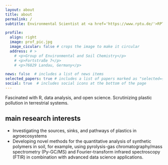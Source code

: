 ```yaml
---
layout: about
title: about
permalink: /
subtitle: Environmental Scientist at <a href='https://www.rptu.de/'>RPTU</a>, iES Landau, Institute for Environmental Sciences.

profile:
  align: right
  image: prof_pic.jpg
  image_cicular: false # crops the image to make it circular
  address: # >
    # <p>Group of Environmental and Soil Chemistry</p>
    # <p>Fortstraße 7</p>
    # <p>76829 Landau, Germany</p>

news: false  # includes a list of news items
selected_papers: true # includes a list of papers marked as "selected={true}"
social: true  # includes social icons at the bottom of the page
---
```


Fascinated with R, data analysis, and open science.
Scrutinizing plastic pollution in terrestrial systems.

<p style="margin-bottom:1.75em;"></p>

## main research interests

- Investigating the sources, sinks, and pathways of plastics in agroecosystems
- Developing novel methods for the quantitative analysis of synthetic polymers in soil, for example, using pyrolysis-gas chromatography/mass spectrometry (Py-GC/MS) and Fourier-transform infrared spectroscopy (FTIR) in combination with advanced data science applications.

